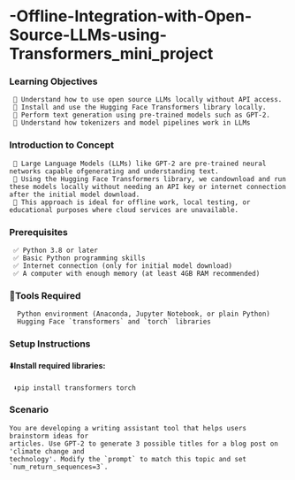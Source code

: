  # -Offline-Integration-with-Open-Source-LLMs-using-Transformers_mini_project

### Learning Objectives
     💠 Understand how to use open source LLMs locally without API access.
     💠 Install and use the Hugging Face Transformers library locally.
     💠 Perform text generation using pre-trained models such as GPT-2.
     💠 Understand how tokenizers and model pipelines work in LLMs
### Introduction to Concept
     💠 Large Language Models (LLMs) like GPT-2 are pre-trained neural networks capable ofgenerating and understanding text. 
     💠 Using the Hugging Face Transformers library, we candownload and run these models locally without needing an API key or internet connection after the initial model download.
     💠 This approach is ideal for offline work, local testing, or educational purposes where cloud services are unavailable.
### Prerequisites
     ✅ Python 3.8 or later
     ✅ Basic Python programming skills
     ✅ Internet connection (only for initial model download)
     ✅ A computer with enough memory (at least 4GB RAM recommended)
### 🔧Tools Required
      Python environment (Anaconda, Jupyter Notebook, or plain Python)
      Hugging Face `transformers` and `torch` libraries

### Setup Instructions
   #### ⬇️Install required libraries:
     ⬇pip install transformers torch

### Scenario
    You are developing a writing assistant tool that helps users brainstorm ideas for
    articles. Use GPT-2 to generate 3 possible titles for a blog post on 'climate change and
    technology'. Modify the `prompt` to match this topic and set `num_return_sequences=3`.
